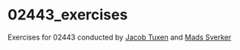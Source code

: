 # 02443_exercises
Exercises for 02443 conducted by [Jacob Tuxen](https://github.com/jacobtuxen) and [Mads Sverker](https://github.com/msverker)

